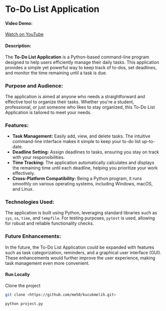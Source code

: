 # To-Do List Application

#### Video Demo:
[Watch on YouTube](https://youtu.be/VB2yV1wvyzU)

#### Description:

The **To-Do List Application** is a Python-based command-line program designed to help users efficiently manage their daily tasks. This application provides a simple yet powerful way to keep track of to-dos, set deadlines, and monitor the time remaining until a task is due.

### Purpose and Audience:
The application is aimed at anyone who needs a straightforward and effective tool to organize their tasks. Whether you're a student, professional, or just someone who likes to stay organized, this To-Do List Application is tailored to meet your needs.

### Features:
- **Task Management:** Easily add, view, and delete tasks. The intuitive command-line interface makes it simple to keep your to-do list up-to-date.
- **Deadline Setting:** Assign deadlines to tasks, ensuring you stay on track with your responsibilities.
- **Time Tracking:** The application automatically calculates and displays the remaining time until each deadline, helping you prioritize your work effectively.
- **Cross-Platform Compatibility:** Being a Python program, it runs smoothly on various operating systems, including Windows, macOS, and Linux.

### Technologies Used:
The application is built using Python, leveraging standard libraries such as `sys`, `os`, `time`, and `tempfile`. For testing purposes, `pytest` is used, allowing for robust and reliable functionality checks.

### Future Enhancements:
In the future, the To-Do List Application could be expanded with features such as task categorization, reminders, and a graphical user interface (GUI). These enhancements would further improve the user experience, making task management even more convenient.

#### Run Locally

Clone the project

```bash
git clone <https://github.com/me50/kucukmelih.git>

python project.py
